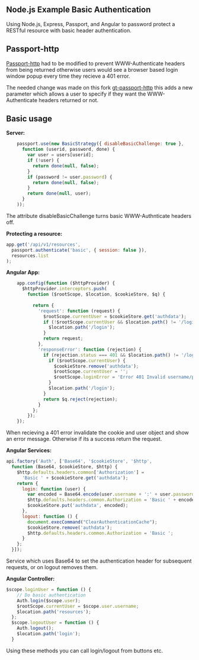 ## Node.js Example Basic Authentication
Using Node.js, Express, Passport, and Angular to password protect a RESTful resource with basic header
authentication.

## Passport-http
[Passport-http](https://github.com/jaredhanson/passport-http) had to be modified to prevent WWW-Authenticate headers from being returned otherwise users would see a browser based login window popup every time they recieve a 401 error.

The needed change was made on this fork [gt-passport-http](https://github.com/geothird/passport-http) this adds a new parameter which allows a user to specify if they want the WWW-Authenticate headers returned or not.

## Basic usage
**Server:**
```javascript
	passport.use(new BasicStrategy({ disableBasicChallenge: true },
	  function (userid, password, done) {
	    var user = users[userid];
	    if (!user) {
	      return done(null, false);
	    }
	    if (password != user.password) {
	      return done(null, false);
	    }
	    return done(null, user);
	  }
	));
```
The attribute disableBasicChallenge turns basic WWW-Authnticate headers off.

**Protecting a resource:**
```javascript
app.get('/api/v1/resources',
  passport.authenticate('basic', { session: false }),
  resources.list
);
```

**Angular App:**
```javascript
	app.config(function ($httpProvider) {
	  $httpProvider.interceptors.push(
	    function ($rootScope, $location, $cookieStore, $q) {
	
	      return {
	        'request': function (request) {
	          $rootScope.currentUser = $cookieStore.get('authdata');
	          if (!$rootScope.currentUser && $location.path() != '/login') {
	            $location.path('/login');
	          }
	          return request;
	        },
	        'responseError': function (rejection) {
	          if (rejection.status === 401 && $location.path() != '/login') {
	            if ($rootScope.currentUser) {
	              $cookieStore.remove('authdata');
	              $rootScope.currentUser = '';
	              $rootScope.loginError = 'Error 401 Invalid username/password';
	            }
	            $location.path('/login');
	          }
	          return $q.reject(rejection);
	        }
	      };
	    });
	});
```
When recieving a 401 error invalidate the cookie and user object and show an error message. Otherwise if its a success return the request.

**Angular Services:**
```javascript
api.factory('Auth', ['Base64', '$cookieStore', '$http',
  function (Base64, $cookieStore, $http) {
    $http.defaults.headers.common['Authorization'] =
      'Basic ' + $cookieStore.get('authdata');
    return {
      login: function (user) {
        var encoded = Base64.encode(user.username + ':' + user.password);
        $http.defaults.headers.common.Authorization = 'Basic ' + encoded;
        $cookieStore.put('authdata', encoded);
      },
      logout: function () {
        document.execCommand("ClearAuthenticationCache");
        $cookieStore.remove('authdata');
        $http.defaults.headers.common.Authorization = 'Basic ';
      }
    };
  }]);
```
Service which uses Base64 to set the authentication header for subsequent requests, or on logout removes them.

**Angular Controller:**
```javascript
$scope.loginUser = function () {
    // Do basic authentication
    Auth.login($scope.user);
    $rootScope.currentUser = $scope.user.username;
    $location.path('resources');
  };
  $scope.logoutUser = function () {
    Auth.logout();
    $location.path('login');
  }
```
Using these methods you can call login/logout from buttons etc.
